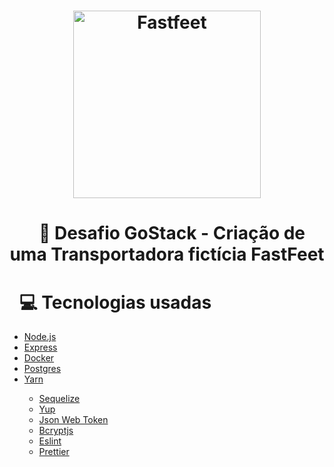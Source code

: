 <h1 align="center">
  <img alt="Fastfeet" title="Fastfeet" src="https://github.com/Rocketseat/bootcamp-gostack-desafio-03/blob/master/.github/logo.png" width="300px" />
</h1>

<h1 align="center"><a id="user-content-rocket-gostack-challenge-02" class="anchor" aria-hidden="true" href="#rocket-gostack-challenge-02"><svg class="octicon octicon-link" viewBox="0 0 16 16" version="1.1" width="16" height="16" aria-hidden="true"></svg></a><g-emoji class="g-emoji" alias="rocket" fallback-src="https://github.githubassets.com/images/icons/emoji/unicode/1f680.png">🚀</g-emoji> Desafio GoStack - Criação de uma Transportadora fictícia FastFeet</h1>

<h1><a id="user-content-computer-tecnologias-usadas" class="anchor" aria-hidden="true" href="#computer-tecnologias-usadas"><svg class="octicon octicon-link" viewBox="0 0 16 16" version="1.1" width="16" height="16" aria-hidden="true"></svg></a><g-emoji class="g-emoji" alias="computer" fallback-src="https://github.githubassets.com/images/icons/emoji/unicode/1f4bb.png">💻</g-emoji> Tecnologias usadas</h1>
<ul>
    <li><a href="https://nodejs.org/en/" rel="nofollow">Node.js</a></li>
    <li><a href="https://expressjs.com/" rel="nofollow">Express</a></li>
    <li><a href="https://www.docker.com/" rel="nofollow">Docker</a></li>
    <li><a href="https://www.postgresql.org/" rel="nofollow">Postgres</a></li>
    <li><a href="https://legacy.yarnpkg.com/en/" rel="nofollow">Yarn</a></li>
    <ul>
        <li><a href="https://sequelize.org/" rel="nofollow">Sequelize</a></li>
        <li><a href="https://legacy.yarnpkg.com/en/package/yup" rel="nofollow">Yup</a></li>
        <li><a href="https://legacy.yarnpkg.com/en/package/jsonwebtoken" rel="nofollow">Json Web Token</a></li>
        <li><a href="https://legacy.yarnpkg.com/en/package/bcryptjs" rel="nofollow">Bcryptjs</a></li>
        <li><a href="https://legacy.yarnpkg.com/en/package/eslint" rel="nofollow">Eslint</a></li>
        <li><a href="https://legacy.yarnpkg.com/en/package/prettier" rel="nofollow">Prettier</a></li>
    </ul>
</ul>

